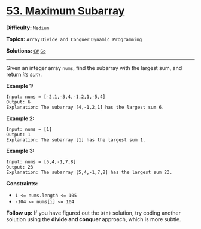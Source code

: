# [53. Maximum Subarray](https://leetcode.com/problems/maximum-subarray/)

**Difficulty:** `Medium`

**Topics:** `Array` `Divide and Conquer` `Dynamic Programming`

**Solutions:** [`C#`](../../src/csharp/challenges/Problems/MaximumSubarray.cs) [`Go`](../../src/go/challenges/problems/maximum_subarray_test.go)

---

Given an integer array `nums`, find the subarray with the largest sum, and return *its sum*.

**Example 1:**

```
Input: nums = [-2,1,-3,4,-1,2,1,-5,4]
Output: 6
Explanation: The subarray [4,-1,2,1] has the largest sum 6.
```

**Example 2:**

```
Input: nums = [1]
Output: 1
Explanation: The subarray [1] has the largest sum 1.
```

**Example 3:**

```
Input: nums = [5,4,-1,7,8]
Output: 23
Explanation: The subarray [5,4,-1,7,8] has the largest sum 23.
```

**Constraints:**

* `1 <= nums.length <= 105`
* `-104 <= nums[i] <= 104`

**Follow up:** If you have figured out the `O(n)` solution, try coding another solution using the **divide and conquer** approach, which is more subtle.